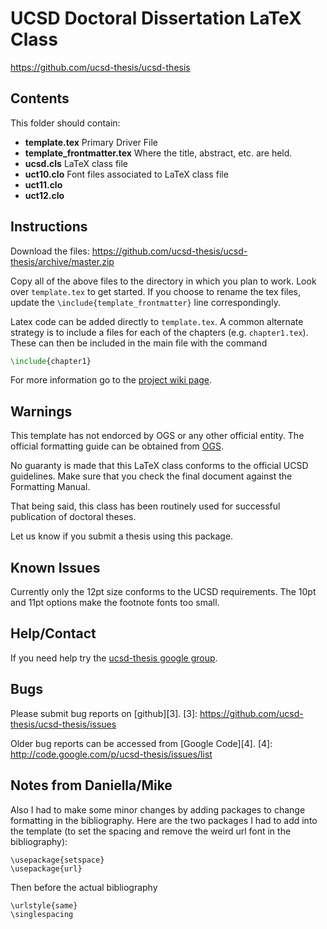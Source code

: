 UCSD Doctoral Dissertation LaTeX Class
======================================
https://github.com/ucsd-thesis/ucsd-thesis

Contents
--------

This folder should contain:

* **template.tex**             Primary Driver File
* **template_frontmatter.tex** Where the title, abstract, etc. are held.
* **ucsd.cls**                 LaTeX class file
* **uct10.clo**                Font files associated to LaTeX class file
* **uct11.clo**
* **uct12.clo**

Instructions
------------

Download the files: https://github.com/ucsd-thesis/ucsd-thesis/archive/master.zip

Copy all of the above files to the directory in which you plan to work.
Look over `template.tex` to get started. If you choose to rename the tex files,
update the `\include{template_frontmatter}` line correspondingly.

Latex code can be added directly to `template.tex`. 
A common alternate strategy is to include a files for each of the chapters
(e.g. `chapter1.tex`). These can then be included in the main file with the command

```tex
\include{chapter1}
```

For more information go to the [project wiki page][1].

[1]: http://code.google.com/p/ucsd-thesis/wiki/GettingStarted


Warnings
--------
This template has not endorced by OGS or any other official entity.
The official formatting guide can be obtained from
[OGS](http://ogs.ucsd.edu/AcademicAffairs/Documents/Dissertations_Theses_Formatting_Manual.pdf).

No guaranty is made that this LaTeX class conforms to the official UCSD guidelines.
Make sure that you check the final document against the Formatting Manual.

That being said, this class has been routinely used for successful
publication of doctoral theses.

Let us know if you submit a thesis using this package.


Known Issues
------------

Currently only the 12pt size conforms to the UCSD requirements.
The 10pt and 11pt options make the footnote fonts too small.


Help/Contact
------------

If you need help try the [ucsd-thesis google group][2].

[2]: http://groups.google.com/group/ucsd-thesis


Bugs
----

Please submit bug reports on [github][3].
[3]: https://github.com/ucsd-thesis/ucsd-thesis/issues

Older bug reports can be accessed from [Google Code][4].
[4]: http://code.google.com/p/ucsd-thesis/issues/list


Notes from Daniella/Mike
------------------------

Also I had to make some minor changes by adding packages to change formatting in the bibliography.
Here are the two packages I had to add into the template (to set the spacing and remove the weird url font in the bibliography):

    \usepackage{setspace}
    \usepackage{url}

Then before the actual bibliography

    \urlstyle{same}
    \singlespacing
